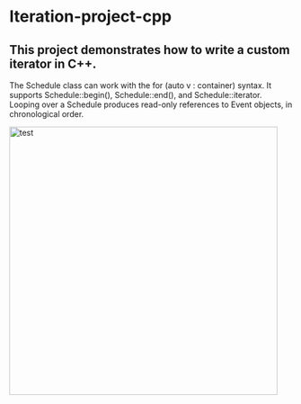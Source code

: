 # Iteration-project-cpp
This project demonstrates how to write a custom iterator in C++.
---
The Schedule class can work with the for (auto v : container) syntax. It supports Schedule::begin(), Schedule::end(), and Schedule::iterator. Looping over a Schedule produces read-only references to Event objects, in chronological order.

<img width="477" alt="test" src="https://github.com/vieri2in/Iteration-project-cpp/assets/97074757/b59f500d-09e3-496c-b588-916ed49edabe">
